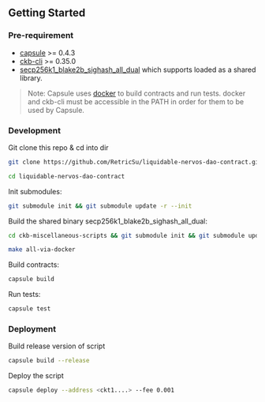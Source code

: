 ## Getting Started

### Pre-requirement

- [capsule](https://github.com/nervosnetwork/capsule) >= 0.4.3
- [ckb-cli](https://github.com/nervosnetwork/ckb-cli) >= 0.35.0
- [secp256k1_blake2b_sighash_all_dual](https://github.com/nervosnetwork/ckb-miscellaneous-scripts/blob/master/c/secp256k1_blake2b_sighash_all_dual.c) which supports loaded as a shared library.

> Note: Capsule uses [docker](https://docs.docker.com/get-docker/) to build contracts and run tests. docker and ckb-cli must be accessible in the PATH in order for them to be used by Capsule.

### Development

Git clone this repo & cd into dir

```sh
git clone https://github.com/RetricSu/liquidable-nervos-dao-contract.git

cd liquidable-nervos-dao-contract
```

Init submodules:

```sh
git submodule init && git submodule update -r --init
```

Build the shared binary secp256k1_blake2b_sighash_all_dual:

```sh
cd ckb-miscellaneous-scripts && git submodule init && git submodule update

make all-via-docker
```

Build contracts:

``` sh
capsule build
```

Run tests:

``` sh
capsule test
```

### Deployment

Build release version of script

```sh
capsule build --release
```

Deploy the script

```sh
capsule deploy --address <ckt1....> --fee 0.001
```